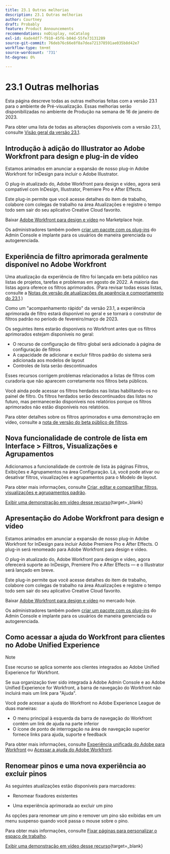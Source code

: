 ```yaml
---
title: 23.1 Outras melhorias
description: 23.1 Outras melhorias
author: Courtney
draft: Probably
feature: Product Announcements
recommendations: noDisplay, noCatalog
exl-id: 4ade4df7-f910-45f6-b04d-55fe73131289
source-git-commit: 76deb76c66e8f8a7dea721378591ae035b8d42e7
workflow-type: tm+mt
source-wordcount: '731'
ht-degree: 0%

---
```


# 23.1 Outras melhorias

Esta página descreve todas as outras melhorias feitas com a versão 23.1 para o ambiente de Pré-visualização. Essas melhorias serão disponibilizadas no ambiente de Produção na semana de 16 de janeiro de 2023.

Para obter uma lista de todas as alterações disponíveis com a versão 23.1, consulte [Visão geral da versão 23.1](/help/quicksilver/product-announcements/product-releases/23.1-release-activity/23-1-release-overview.md).

## Introdução à adição do Illustrator ao Adobe Workfront para design e plug-in de vídeo

Estamos animados em anunciar a expansão de nosso plug-in Adobe Workfront for InDesign para incluir o Adobe Illustrator.

O plug-in atualizado do, Adobe Workfront para design e vídeo, agora será compatível com InDesign, Illustrator, Premiere Pro e After Effects.

Este plug-in permite que você acesse detalhes do item de trabalho, colabore com colegas de trabalho na área Atualizações e registre o tempo todo sem sair do seu aplicativo Creative Cloud favorito.

Baixar [Adobe Workfront para design e vídeo](https://exchange.adobe.com/apps/cc/108938/adobe-workfront-for-design-and-video) no Marketplace hoje.

Os administradores também podem [criar um pacote com os plug-ins](https://helpx.adobe.com/in/enterprise/using/manage-extensions.html) do Admin Console e implante para os usuários de maneira gerenciada ou autogerenciada.

## Experiência de filtro aprimorada geralmente disponível no Adobe Workfront

Uma atualização da experiência de filtro foi lançada em beta público nas listas de projetos, tarefas e problemas em agosto de 2022. A maioria das listas agora oferece os filtros aprimorados. (Para revisar todas essas listas, consulte a [Notas de versão de atualizações de aparência e comportamento do 23.1](/help/quicksilver/product-announcements/product-releases/23.1-release-activity/23-1-look-and-feel-updates.md).)

Como um &quot;acompanhamento rápido&quot; da versão 23.1, a experiência aprimorada de filtro estará disponível no geral e se tornará o construtor de filtros padrão no período de fevereiro/março de 2023.

Os seguintes itens estarão disponíveis no Workfront antes que os filtros aprimorados estejam disponíveis no geral:

* O recurso de configuração de filtro global será adicionado à página de configuração de filtros
* A capacidade de adicionar e excluir filtros padrão do sistema será adicionada aos modelos de layout
* Controles de lista serão descontinuados

Esses recursos corrigem problemas relacionados a listas de filtros com curadoria que não aparecem corretamente nos filtros beta públicos.

Você ainda pode acessar os filtros herdados nas listas habilitando-os no painel de filtro. Os filtros herdados serão descontinuados das listas no futuro, mas permanecerão disponíveis nos relatórios porque os filtros aprimorados não estão disponíveis nos relatórios.

Para obter detalhes sobre os filtros aprimorados e uma demonstração em vídeo, consulte a [nota de versão do beta público de filtros](/help/quicksilver/product-announcements/product-releases/22.4-release-activity/22-4-project-enhancements.md).

## Nova funcionalidade de controle de lista em Interface > Filtros, Visualizações e Agrupamentos

Adicionamos a funcionalidade de controle de lista às páginas Filtros, Exibições e Agrupamentos na área Configuração. Lá, você pode ativar ou desativar filtros, visualizações e agrupamentos para o Modelo de layout.

Para obter mais informações, consulte [Criar, editar e compartilhar filtros, visualizações e agrupamentos padrão](/help/quicksilver/administration-and-setup/set-up-workfront/configure-system-defaults/create-and-share-default-fvgs.md).

[Exibir uma demonstração em vídeo desse recurso](https://video.tv.adobe.com/v/3412057/){target=_blank}

## Apresentação do Adobe Workfront para design e vídeo

Estamos animados em anunciar a expansão de nosso plug-in Adobe Workfront for InDesign para incluir Adobe Premiere Pro e After Effects. O plug-in será renomeado para Adobe Workfront para design e vídeo.

O plug-in atualizado do, Adobe Workfront para design e vídeo, agora oferecerá suporte ao InDesign, Premiere Pro e After Effects — e o Illustrator será lançado em breve.

Este plug-in permite que você acesse detalhes do item de trabalho, colabore com colegas de trabalho na área Atualizações e registre o tempo todo sem sair do seu aplicativo Creative Cloud favorito.

Baixar [Adobe Workfront para design e vídeo](https://exchange.adobe.com/apps/cc/108938/adobe-workfront-for-design-and-video) no mercado hoje.

Os administradores também podem [criar um pacote com os plug-ins](https://helpx.adobe.com/in/enterprise/using/manage-extensions.html) do Admin Console e implante para os usuários de maneira gerenciada ou autogerenciada.

## Como acessar a ajuda do Workfront para clientes no Adobe Unified Experience

>[!NOTE]
>
>Esse recurso se aplica somente aos clientes integrados ao Adobe Unified Experience for Workfront.

Se sua organização tiver sido integrada à Adobe Admin Console e ao Adobe Unified Experience for Workfront, a barra de navegação do Workfront não incluirá mais um link para &quot;Ajuda&quot;.

Você pode acessar a ajuda do Workfront no Adobe Experience League de duas maneiras:

* O menu principal à esquerda da barra de navegação do Workfront contém um link de ajuda na parte inferior
* O ícone de ponto de interrogação na área de navegação superior fornece links para ajuda, suporte e feedback

Para obter mais informações, consulte [Experiência unificada do Adobe para Workfront](/help/quicksilver/workfront-basics/navigate-workfront/workfront-navigation/adobe-unified-experience.md) ou [Acessar a ajuda do Adobe Workfront](/help/quicksilver/workfront-basics/navigate-workfront/workfront-navigation/access-workfront-help.md).

## Renomear pinos e uma nova experiência ao excluir pinos

As seguintes atualizações estão disponíveis para marcadores:

* Renomear fixadores existentes

* Uma experiência aprimorada ao excluir um pino

As opções para renomear um pino e remover um pino são exibidas em um menu suspenso quando você passa o mouse sobre o pino.

Para obter mais informações, consulte [Fixar páginas para personalizar o espaço de trabalho](/help/quicksilver/workfront-basics/the-new-workfront-experience/pin-pages.md).

[Exibir uma demonstração em vídeo desse recurso](https://video.tv.adobe.com/v/3412389/){target=_blank}
